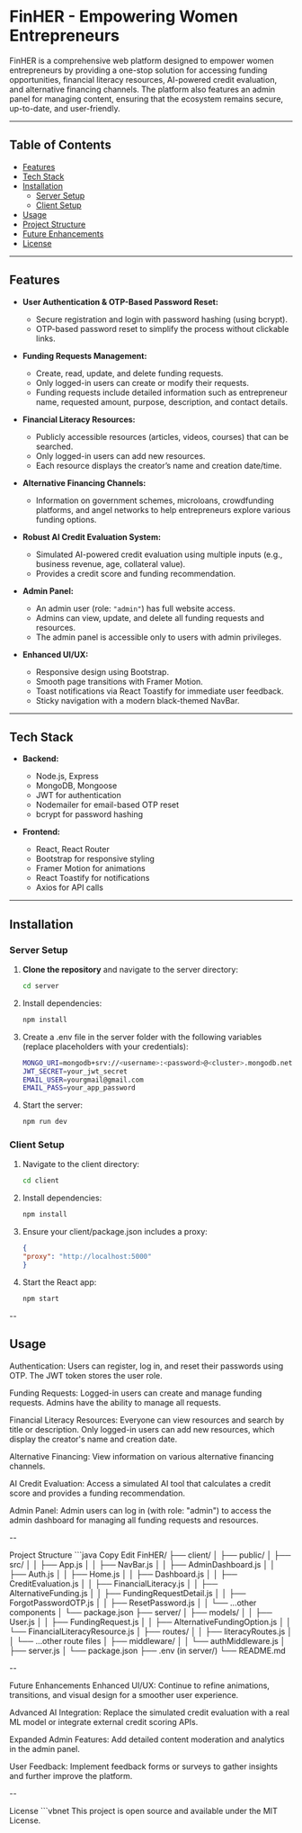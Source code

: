 # FinHER - Empowering Women Entrepreneurs

FinHER is a comprehensive web platform designed to empower women entrepreneurs by providing a one-stop solution for accessing funding opportunities, financial literacy resources, AI-powered credit evaluation, and alternative financing channels. The platform also features an admin panel for managing content, ensuring that the ecosystem remains secure, up-to-date, and user-friendly.

---

## Table of Contents

- [Features](#features)
- [Tech Stack](#tech-stack)
- [Installation](#installation)
  - [Server Setup](#server-setup)
  - [Client Setup](#client-setup)
- [Usage](#usage)
- [Project Structure](#project-structure)
- [Future Enhancements](#future-enhancements)
- [License](#license)

---

## Features

- **User Authentication & OTP-Based Password Reset:**  
  - Secure registration and login with password hashing (using bcrypt).
  - OTP-based password reset to simplify the process without clickable links.

- **Funding Requests Management:**  
  - Create, read, update, and delete funding requests.
  - Only logged-in users can create or modify their requests.
  - Funding requests include detailed information such as entrepreneur name, requested amount, purpose, description, and contact details.

- **Financial Literacy Resources:**  
  - Publicly accessible resources (articles, videos, courses) that can be searched.
  - Only logged-in users can add new resources.
  - Each resource displays the creator’s name and creation date/time.

- **Alternative Financing Channels:**  
  - Information on government schemes, microloans, crowdfunding platforms, and angel networks to help entrepreneurs explore various funding options.

- **Robust AI Credit Evaluation System:**  
  - Simulated AI-powered credit evaluation using multiple inputs (e.g., business revenue, age, collateral value).
  - Provides a credit score and funding recommendation.

- **Admin Panel:**  
  - An admin user (role: `"admin"`) has full website access.
  - Admins can view, update, and delete all funding requests and resources.
  - The admin panel is accessible only to users with admin privileges.

- **Enhanced UI/UX:**  
  - Responsive design using Bootstrap.
  - Smooth page transitions with Framer Motion.
  - Toast notifications via React Toastify for immediate user feedback.
  - Sticky navigation with a modern black-themed NavBar.

---

## Tech Stack

- **Backend:**  
  - Node.js, Express  
  - MongoDB, Mongoose  
  - JWT for authentication  
  - Nodemailer for email-based OTP reset  
  - bcrypt for password hashing

- **Frontend:**  
  - React, React Router  
  - Bootstrap for responsive styling  
  - Framer Motion for animations  
  - React Toastify for notifications  
  - Axios for API calls

---

## Installation

### Server Setup

1. **Clone the repository** and navigate to the server directory:
   ```bash
   cd server


2. Install dependencies:

    ```bash
    npm install

3. Create a .env file in the server folder with the following variables (replace placeholders with your credentials):

    ```bash
    MONGO_URI=mongodb+srv://<username>:<password>@<cluster>.mongodb.net/<dbname>?retryWrites=true&w=majority
    JWT_SECRET=your_jwt_secret
    EMAIL_USER=yourgmail@gmail.com
    EMAIL_PASS=your_app_password

4. Start the server:

    ```bash
    npm run dev


### Client Setup
1. Navigate to the client directory:

    ```bash
    cd client

2. Install dependencies:

    ```bash
    npm install

3. Ensure your client/package.json includes a proxy:

    ```json
    {
    "proxy": "http://localhost:5000"
    }

4. Start the React app:

    ```bash
    npm start

--

## Usage
Authentication:
Users can register, log in, and reset their passwords using OTP. The JWT token stores the user role.

Funding Requests:
Logged-in users can create and manage funding requests. Admins have the ability to manage all requests.

Financial Literacy Resources:
Everyone can view resources and search by title or description. Only logged-in users can add new resources, which display the creator's name and creation date.

Alternative Financing:
View information on various alternative financing channels.

AI Credit Evaluation:
Access a simulated AI tool that calculates a credit score and provides a funding recommendation.

Admin Panel:
Admin users can log in (with role: "admin") to access the admin dashboard for managing all funding requests and resources.

--

Project Structure
    ```java
    Copy
    Edit
    FinHER/
    ├── client/
    │   ├── public/
    │   ├── src/
    │   │   ├── App.js
    │   │   ├── NavBar.js
    │   │   ├── AdminDashboard.js
    │   │   ├── Auth.js
    │   │   ├── Home.js
    │   │   ├── Dashboard.js
    │   │   ├── CreditEvaluation.js
    │   │   ├── FinancialLiteracy.js
    │   │   ├── AlternativeFunding.js
    │   │   ├── FundingRequestDetail.js
    │   │   ├── ForgotPasswordOTP.js
    │   │   ├── ResetPassword.js
    │   │   └── ...other components
    │   └── package.json
    ├── server/
    │   ├── models/
    │   │   ├── User.js
    │   │   ├── FundingRequest.js
    │   │   ├── AlternativeFundingOption.js
    │   │   └── FinancialLiteracyResource.js
    │   ├── routes/
    │   │   ├── literacyRoutes.js
    │   │   └── ...other route files
    │   ├── middleware/
    │   │   └── authMiddleware.js
    │   ├── server.js
    │   └── package.json
    ├── .env (in server/)
    └── README.md

--

Future Enhancements
Enhanced UI/UX:
Continue to refine animations, transitions, and visual design for a smoother user experience.

Advanced AI Integration:
Replace the simulated credit evaluation with a real ML model or integrate external credit scoring APIs.

Expanded Admin Features:
Add detailed content moderation and analytics in the admin panel.

User Feedback:
Implement feedback forms or surveys to gather insights and further improve the platform.

--

License
    ```vbnet
    This project is open source and available under the MIT License.
